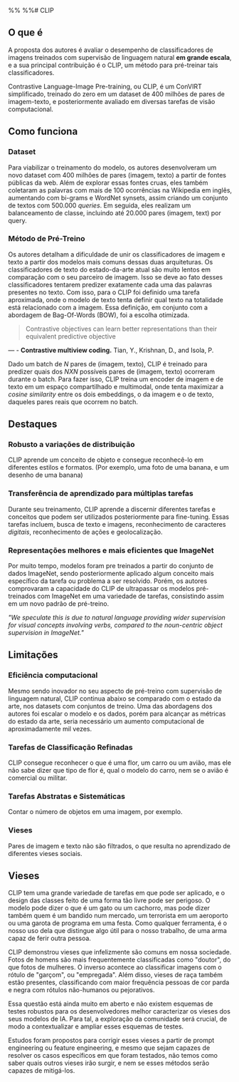 %%  %%# CLIP

## O que é

A proposta dos autores é avaliar o desempenho de classificadores de imagens treinados com supervisão de linguagem natural **em grande escala**, e a sua principal contribuição é o CLIP, um método para pré-treinar tais classificadores.

Contrastive Language-Image Pre-training, ou CLIP, é um ConVIRT simplificado, treinado do zero em um dataset de 400 milhões de pares de imagem-texto, e posteriormente avaliado em diversas tarefas de visão computacional.

## Como funciona

### Dataset

Para viabilizar o treinamento do modelo, os autores desenvolveram um novo dataset com 400 milhões de pares (imagem, texto) a partir de fontes públicas da web. Além de explorar essas fontes cruas, eles também coletaram as palavras com mais de 100 ocorrências na Wikipedia em inglês, aumentando com bi-grams e WordNet synsets, assim criando um conjunto de textos com 500.000 _queries_. Em seguida, eles realizam um balanceamento de classe, incluindo até 20.000 pares (imagem, text) por query.

### Método de Pré-Treino

Os autores detalham a dificuldade de unir os classificadores de imagem e texto a partir dos modelos mais comuns dessas duas arquiteturas. Os classificadores de texto do estado-da-arte atual são muito lentos em comparação com o seu parceiro de imagem. Isso se deve ao fato desses classificadores tentarem predizer exatamente cada uma das palavras presentes no texto. Com isso, para o CLIP foi definido uma tarefa aproximada, onde o modelo de texto tenta definir qual texto na totalidade está relacionado com a imagem. Essa definição, em conjunto com a abordagem de Bag-Of-Words (BOW), foi a escolha otimizada.

> Contrastive objectives can learn better representations than their equivalent predictive objective

— - **Contrastive multiview coding.** Tian, Y., Krishnan, D., and Isola, P.

Dado um batch de $N$ pares de (imagem, texto), CLIP é treinado para predizer quais dos $N X N$ possíveis pares de (imagem, texto) ocorreram durante o batch. Para fazer isso, CLIP treina um encoder de imagem e de texto em um espaço compartilhado e multimodal, onde tenta maximizar a _cosine similarity_ entre os dois embeddings, o da imagem e o de texto, daqueles pares reais que ocorrem no batch.

## Destaques

### Robusto a variações de distribuição

CLIP aprende um conceito de objeto e consegue reconhecê-lo em diferentes estilos e formatos. (Por exemplo, uma foto de uma banana, e um desenho de uma banana)

### Transferência de aprendizado para múltiplas tarefas

Durante seu treinamento, CLIP aprende a discernir diferentes tarefas e conceitos que podem ser utilizados posteriormente para fine-tuning. Essas tarefas incluem, busca de texto e imagens, reconhecimento de caracteres _digitais_, reconhecimento de ações e geolocalização.

### Representações melhores e mais eficientes que ImageNet

Por muito tempo, modelos foram pre treinados a partir do conjunto de dados ImageNet, sendo posteriormente aplicado algum conceito mais específico da tarefa ou problema a ser resolvido. Porém, os autores comprovaram a capacidade do CLIP de ultrapassar os modelos pré-treinados com ImageNet em uma variedade de tarefas, consistindo assim em um novo padrão de pré-treino.

_"We speculate this is due to natural language providing wider supervision for visual concepts involving verbs, compared to the noun-centric object supervision in ImageNet."_

## Limitações

### Eficiência computacional

Mesmo sendo inovador no seu aspecto de pré-treino com supervisão de linguagem natural, CLIP continua abaixo se comparado com o estado da arte, nos datasets com conjuntos de treino. Uma das abordagens dos autores foi escalar o modelo e os dados, porém para alcançar as métricas do estado da arte, seria necessário um aumento computacional de aproximadamente mil vezes.

### Tarefas de Classificação Refinadas

CLIP consegue reconhecer o que é uma flor, um carro ou um avião, mas ele não sabe dizer que tipo de flor é, qual o modelo do carro, nem se o avião é comercial ou militar.

### Tarefas Abstratas e Sistemáticas

Contar o número de objetos em uma imagem, por exemplo.

### Vieses

Pares de imagem e texto não são filtrados, o que resulta no aprendizado de diferentes vieses sociais.

## Vieses

CLIP tem uma grande variedade de tarefas em que pode ser aplicado, e o design das classes feito de uma forma tão livre pode ser perigoso. O modelo pode dizer o que é um gato ou um cachorro, mas pode dizer também quem é um bandido num mercado, um terrorista em um aeroporto ou uma garota de programa em uma festa. Como qualquer ferramenta, é o nosso uso dela que distingue algo útil para o nosso trabalho, de uma arma capaz de ferir outra pessoa.

CLIP demonstrou vieses que infelizmente são comuns em nossa sociedade. Fotos de homens são mais frequentemente classificadas como "doutor", do que fotos de mulheres. O inverso acontece ao classificar imagens com o rótulo de "garçom", ou "empregada". Além disso, vieses de raça também estão presentes, classificando com maior frequência pessoas de cor parda e negra com rótulos não-humanos ou pejorativos. 

Essa questão está ainda muito em aberto e não existem esquemas de testes robustos para os desenvolvedores melhor caracterizar os vieses dos seus modelos de IA. Para tal, a exploração da comunidade será crucial, de modo a contextualizar e ampliar esses esquemas de testes.

Estudos foram propostos para corrigir esses vieses a partir de prompt engineering ou feature engineering, e mesmo que sejam capazes de resolver os casos específicos em que foram testados, não temos como saber quais outros vieses irão surgir, e nem se esses métodos serão capazes de mitigá-los.

